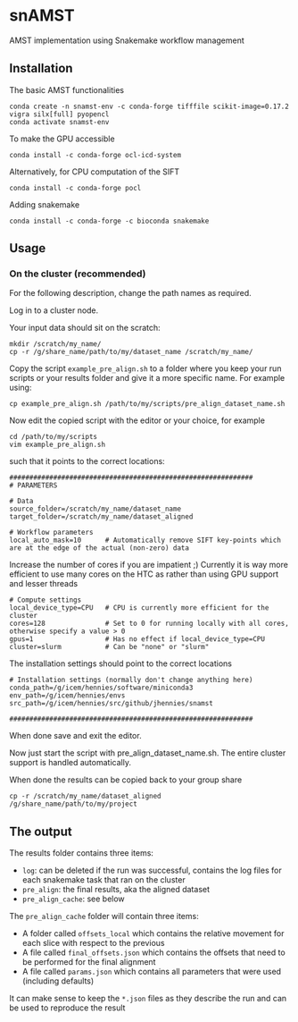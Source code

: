 # snAMST
AMST implementation using Snakemake workflow management

## Installation

The basic AMST functionalities 

    conda create -n snamst-env -c conda-forge tifffile scikit-image=0.17.2 vigra silx[full] pyopencl
    conda activate snamst-env

To make the GPU accessible

    conda install -c conda-forge ocl-icd-system

Alternatively, for CPU computation of the SIFT

    conda install -c conda-forge pocl

Adding snakemake

    conda install -c conda-forge -c bioconda snakemake

## Usage

### On the cluster (recommended)

For the following description, change the path names as required.

Log in to a cluster node.

Your input data should sit on the scratch:

    mkdir /scratch/my_name/
    cp -r /g/share_name/path/to/my/dataset_name /scratch/my_name/

Copy the script ```example_pre_align.sh``` to a folder where you keep your run scripts or your results folder
and give it a more specific name. 
For example using:

    cp example_pre_align.sh /path/to/my/scripts/pre_align_dataset_name.sh

Now edit the copied script with the editor or your choice, for example

    cd /path/to/my/scripts
    vim example_pre_align.sh

such that it points to the correct locations:

    #############################################################
    # PARAMETERS
    
    # Data
    source_folder=/scratch/my_name/dataset_name
    target_folder=/scratch/my_name/dataset_aligned
    
    # Workflow parameters
    local_auto_mask=10      # Automatically remove SIFT key-points which are at the edge of the actual (non-zero) data

Increase the number of cores if you are impatient ;) Currently it is way more efficient to use many cores on the HTC as
rather than using GPU support and lesser threads

    # Compute settings
    local_device_type=CPU   # CPU is currently more efficient for the cluster
    cores=128               # Set to 0 for running locally with all cores, otherwise specify a value > 0
    gpus=1                  # Has no effect if local_device_type=CPU
    cluster=slurm           # Can be "none" or "slurm"

The installation settings should point to the correct locations

    # Installation settings (normally don't change anything here)
    conda_path=/g/icem/hennies/software/miniconda3
    env_path=/g/icem/hennies/envs
    src_path=/g/icem/hennies/src/github/jhennies/snamst
    
    #############################################################

When done save and exit the editor.

Now just start the script with pre_align_dataset_name.sh. The entire cluster support is handled automatically. 

When done the results can be copied back to your group share 

    cp -r /scratch/my_name/dataset_aligned /g/share_name/path/to/my/project

## The output

The results folder contains three items:

 - ```log```: can be deleted if the run was successful, contains the log files for each snakemake task that ran on the cluster
 - ```pre_align```: the final results, aka the aligned dataset
 - ```pre_align_cache```: see below

The ```pre_align_cache``` folder will contain three items:

 - A folder called ```offsets_local``` which contains the relative movement for each slice with respect to the previous
 - A file called ```final_offsets.json``` which contains the offsets that need to be performed for the final alignment
 - A file called ```params.json``` which contains all parameters that were used (including defaults)

It can make sense to keep the ```*.json``` files as they describe the run and can be used to reproduce the result
